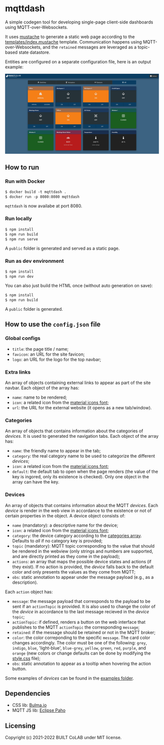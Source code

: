 # mqttdash

A simple codegen tool for developing single-page client-side dashboards using MQTT-over-Websockets.

It uses [mustache](https://mustache.github.io/) to generate a static web page according to the [templates/index.mustache](templates/index.mustache) template.
Communication happens using MQTT-over-Websockets, and the `retained` messages are leveraged as a topic-based state datastore.

Entities are configured on a separate configuration file, here is an output example:

![docs/index](docs/index.png)

## How to run

### Run with Docker

```
$ docker build -t mqttdash .
$ docker run -p 8080:8080 mqttdash
```

`mqttdash` is now availabe at port 8080.

### Run locally

```
$ npm install
$ npm run build
$ npm run serve
```

A `public` folder is generated and served as a static page.

### Run as dev environment

```
$ npm install
$ npm run dev
```

You can also just build the HTML once (without auto generation on save):

```
$ npm install
$ npm run build
```

A `public` folder is generated.

## How to use the `config.json` file

### Global configs

- `title`: the page title / name;
- `favicon`: an URL for the site favicon;
- `logo`: an URL for the logo for the top navbar;

### Extra links

An array of objects containing external links to appear as part of the site navbar. Each object of the array has:

- `name`: name to be rendered;
- `icon`: a related icon from the [material icons font](https://fonts.google.com/icons?selected=Material+Icons);
- `url`: the URL for the external website (it opens as a new tab/window).

### Categories

An array of objects that contains information about the categories of _devices_. It is used to generated the navigation tabs. Each object of the array has:

- `name`: the friendly name to appear in the tab;
- `category`: the real category name to be used to categorize the different _devices_;
- `icon`: a related icon from the [material icons font](https://fonts.google.com/icons?selected=Material+Icons);
- `default`: the default tab to open when the page renders (the value of the key is ingored, only its existence is checked). Only one object in the array can have the key.

### Devices

An array of objects that contains information about the MQTT _devices_. Each _device_ is render in the web view in accordance to the existence or not of certain properties in the object. A device object consists of:

- `name` (mandatory): a descriptive name for the device;
- `icon`: a related icon from the [material icons font](https://fonts.google.com/icons?selected=Material+Icons);
- `category`: the device category according to the [categories array](#categories). Defaults to _all_ if no category key is provided;
- `topic` (mandatory): MQTT topic corresponding to the value that should be rendered in the webview (only strings and numbers are supported, and are directly printed as they come in the payload);
- `actions`: an array that maps the possible device states and actions (if they exist). If no action is provided, the _device_ falls back to the default color and only presents the values as they come from MQTT;
- `obs`: static annotation to appear under the message payload (e.g., as a description).

Each `action` object has:

- `message`: the message payload that corresponds to the payload to be sent if an `actionTopic` is provided. It is also used to change the color of the _device_ in accordance to the last message recieved in the _device_ `topic`;
- `actionTopic`: if defined, renders a button on the web interface that publishes to the MQTT `actionTopic` the corresponding `message`;
- `retained`: if the message should be retained or not in the MQTT broker;
- `color`: the color correponding to the specific `message`. The card color changes accordingly. The color must be one of the following: `grey`, `indigo`, `blue`, 'light-blue', `blue-grey`, `yellow`, `green`, `red`, `purple`, and `orange` (new colors or change defaults can be done by modifying the [style.css](style.css) file);
- `obs`: static annotation to appear as a tooltip when hovering the action button.

Some examples of _devices_ can be found in the [examples folder](examples).

## Dependencies

- CSS lib: [Bulma.io](https://bulma.io/)
- MQTT JS lib: [Eclipse Paho](https://www.eclipse.org/paho/)

## Licensing

Copyright (c) 2021-2022 BUILT CoLAB under MIT license.

